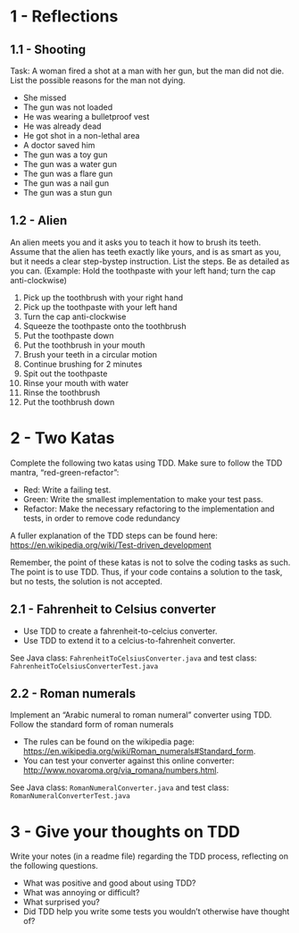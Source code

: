 # 1 - Reflections
## 1.1 - Shooting
Task: A woman fired a shot at a man with her gun, but the man did not die. List the possible reasons for the man not dying.

- She missed
- The gun was not loaded
- He was wearing a bulletproof vest
- He was already dead
- He got shot in a non-lethal area
- A doctor saved him
- The gun was a toy gun
- The gun was a water gun
- The gun was a flare gun
- The gun was a nail gun
- The gun was a stun gun

## 1.2 - Alien

An alien meets you and it asks you to teach it how to brush its teeth. Assume that the alien has teeth exactly like yours, and is as smart as you, but it needs a clear step-bystep instruction. List the steps. Be as detailed as you can. (Example: Hold the toothpaste with your left hand; turn the cap anti-clockwise)

1. Pick up the toothbrush with your right hand
2. Pick up the toothpaste with your left hand
3. Turn the cap anti-clockwise
4. Squeeze the toothpaste onto the toothbrush
5. Put the toothpaste down
6. Put the toothbrush in your mouth
7. Brush your teeth in a circular motion
8. Continue brushing for 2 minutes
9. Spit out the toothpaste
10. Rinse your mouth with water
11. Rinse the toothbrush
12. Put the toothbrush down

# 2 - Two Katas
Complete the following two katas using TDD. Make sure to follow the TDD mantra,
“red-green-refactor”:
- Red: Write a failing test.
- Green: Write the smallest implementation to make your test pass.
- Refactor: Make the necessary refactoring to the implementation and tests, in
  order to remove code redundancy

A fuller explanation of the TDD steps can be found here: https://en.wikipedia.org/wiki/Test-driven_development

Remember, the point of these katas is not to solve the coding tasks as such. The point
is to use TDD. Thus, if your code contains a solution to the task, but no tests, the
solution is not accepted.


## 2.1 - Fahrenheit to Celsius converter
- Use TDD to create a fahrenheit-to-celcius converter.
- Use TDD to extend it to a celcius-to-fahrenheit converter.

See Java class: `FahrenheitToCelsiusConverter.java`
and test class: `FahrenheitToCelsiusConverterTest.java`

## 2.2 - Roman numerals
Implement an “Arabic numeral to roman numeral” converter using TDD. Follow the
standard form of roman numerals
- The rules can be found on the wikipedia page:
https://en.wikipedia.org/wiki/Roman_numerals#Standard_form.
- You can test your converter against this online converter:
http://www.novaroma.org/via_romana/numbers.html.

See Java class: `RomanNumeralConverter.java`
and test class: `RomanNumeralConverterTest.java`

# 3 - Give your thoughts on TDD
Write your notes (in a readme file) regarding the TDD process, reflecting on the
following questions.
- What was positive and good about using TDD?
- What was annoying or difficult?
- What surprised you?
- Did TDD help you write some tests you wouldn’t otherwise have thought of?

